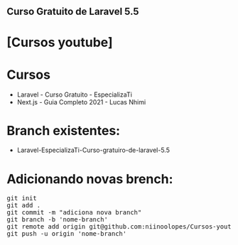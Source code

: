 ## Curso Gratuito de Laravel 5.5

# [Cursos youtube]

# Cursos
 - Laravel - Curso Gratuito - EspecializaTi
 - Next.js - Guia Completo 2021 - Lucas Nhimi

# Branch existentes:
 - Laravel-EspecializaTi-Curso-gratuiro-de-laravel-5.5

# Adicionando novas brench:
<pre>
git init
git add .
git commit -m "adiciona nova branch"
git branch -b 'nome-branch'
git remote add origin git@github.com:niinoolopes/Cursos-youtube.git
git push -u origin 'nome-branch'
